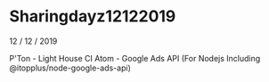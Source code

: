 # Sharingdayz12122019
12 / 12 / 2019


P'Ton - Light House CI
Atom - Google Ads API (For Nodejs Including @itopplus/node-google-ads-api)
